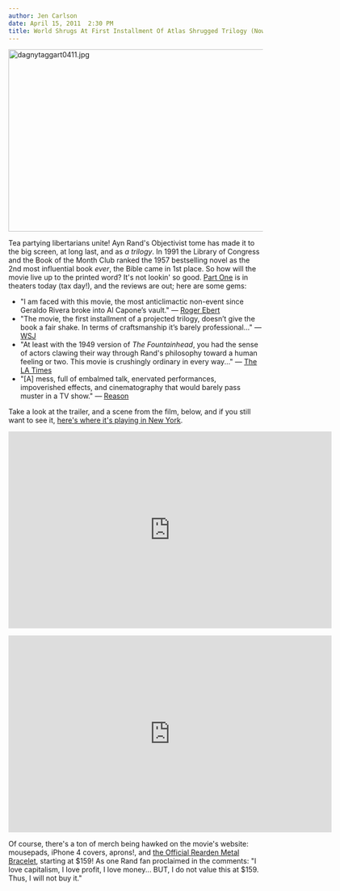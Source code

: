 ```yaml
---
author: Jen Carlson
date: April 15, 2011  2:30 PM
title: World Shrugs At First Installment Of Atlas Shrugged Trilogy (Now In Theaters!)
---
```


<p><span class="mt-enclosure mt-enclosure-image" style="display: inline;"> <img alt="dagnytaggart0411.jpg" src="https://web.archive.org/web/20120323214326im_/http://gothamist.com/attachments/arts_jen/dagnytaggart0411.jpg" width="640" height="361" class="image-none"> </span></p>

<p>Tea partying libertarians unite! Ayn Rand&apos;s Objectivist tome has made it to the big screen, at long last, and as <em>a trilogy</em>. In 1991 the Library of Congress and the Book of the Month Club ranked the 1957 bestselling novel as the 2nd most influential book <em>ever</em>, the Bible came in 1st place. So how will the movie live up to the printed word? It&apos;s not lookin&apos; so good. <a href="https://web.archive.org/web/20120323214326/http://www.atlasshruggedpart1.com/">Part One</a> is in theaters today (tax day!), and the reviews are out; here are some gems:</p>

<ul><li>&quot;I am faced with this movie, the most anticlimactic non-event since Geraldo Rivera broke into Al Capone&#x2019;s vault.&quot; &#x2014; <a href="https://web.archive.org/web/20120323214326/http://rogerebert.suntimes.com/apps/pbcs.dll/article?AID=/20110414/REVIEWS/110419990">Roger Ebert</a>
</li><li>&quot;The movie, the first installment of a projected trilogy, doesn&#x2019;t give the book a fair shake. In terms of craftsmanship it&#x2019;s barely professional...&quot; &#x2014; <a href="https://web.archive.org/web/20120323214326/http://online.wsj.com/article/SB10001424052748703385404576259082257666152.html">WSJ</a>
</li><li>&quot;At least with the 1949 version of <em>The Fountainhead</em>, you had the sense of actors clawing their way through Rand&apos;s philosophy toward a human feeling or two. This movie is crushingly ordinary in every way...&quot; &#x2014; <a href="https://web.archive.org/web/20120323214326/http://www.latimes.com/entertainment/news/sc-mov-0413-atlas-shrugged-20110415-33,0,179159.story">The LA Times</a>
</li><li>&quot;[A] mess, full of embalmed talk, enervated performances, impoverished effects, and cinematography that would barely pass muster in a TV show.&quot; &#x2014; <a href="https://web.archive.org/web/20120323214326/http://reason.com/archives/2011/04/14/atlas-shrugged-part-1">Reason</a></li></ul>

<p>Take a look at the trailer, and a scene from the film, below, and if you still want to see it, <a href="https://web.archive.org/web/20120323214326/http://www.atlasshruggedpart1.com/theaters#NewYork">here&apos;s where it&apos;s playing in New York</a>.</p>

<p><iframe title="YouTube video player" width="640" height="390" src="https://web.archive.org/web/20120323214326if_/http://www.youtube.com/embed/6W07bFa4TzM" frameborder="0" allowfullscreen></iframe></p>

<p><iframe title="YouTube video player" width="640" height="390" src="https://web.archive.org/web/20120323214326if_/http://www.youtube.com/embed/5PK5Sq3bIHY" frameborder="0" allowfullscreen></iframe></p>

<p>Of course, there&apos;s a ton of merch being hawked on the movie&apos;s website: mousepads, iPhone 4 covers, aprons!, and <a href="https://web.archive.org/web/20120323214326/http://www.atlasshruggedpart1.com/bracelet">the Official Rearden Metal Bracelet</a>, starting at $159! As one Rand fan proclaimed in the comments: &quot;I love capitalism, I love profit, I love money... BUT, I do not value this at $159. Thus, I will not buy it.&quot;</p>